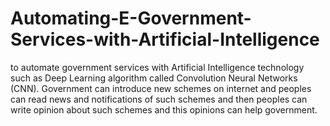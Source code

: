 # Automating-E-Government-Services-with-Artificial-Intelligence
to automate government services with Artificial Intelligence technology such as Deep Learning algorithm called Convolution Neural Networks (CNN). Government can introduce new schemes on internet and peoples can read news and notifications of such schemes and then peoples can write opinion about such schemes and this opinions can help government.
